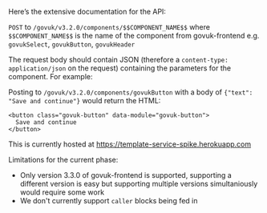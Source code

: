Here’s the extensive documentation for the API:

`POST` to `/govuk/v3.2.0/components/$$COMPONENT_NAME$$` where `$$COMPONENT_NAME$$` is the name of the component from govuk-frontend e.g. `govukSelect`, `govukButton`, `govukHeader`

The request body should contain JSON (therefore a `content-type: application/json` on the request) containing the parameters for the component.  For example:

Posting to `/govuk/v3.2.0/components/govukButton` with a body of `{"text": "Save and continue"}` would return the HTML:

```
<button class="govuk-button" data-module="govuk-button">
  Save and continue
</button>
```

This is currently hosted at https://template-service-spike.herokuapp.com

Limitations for the current phase:
 - Only version 3.3.0 of govuk-frontend is supported, supporting a different version is easy but supporting multiple versions simultaniously would require some work
 - We don't currently support `caller` blocks being fed in